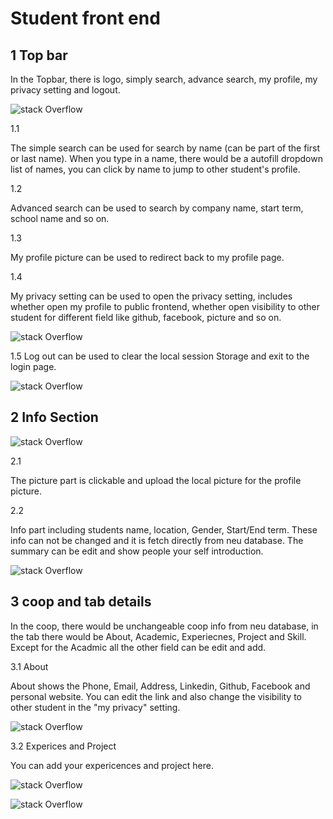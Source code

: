 # Student front end

## 1 Top bar

In the Topbar, there is logo, simply search, advance search, my profile, my privacy setting and logout. 

![stack Overflow](https://github.com/rexue70/profile/blob/master/src/image/md_topbar.jpg)

1.1

The simple search can be used for search by name (can be part of the first or last name). When you type in a name, there would be a autofill dropdown list of names, you can click by name to jump to other student's profile. 

1.2

Advanced search can be used to search by company name, start term, school name and so on. 

1.3

My profile picture can be used to redirect back to my profile page. 

1.4

My privacy setting can be used to open the privacy setting, includes whether open my profile to public frontend, whether open visibility to other student for different field like github, facebook, picture and so on.

![stack Overflow](https://github.com/rexue70/profile/blob/master/src/image/md_privacysetting.jpg)


1.5
Log out can be used to clear the local session Storage and exit to the login page.

![stack Overflow](https://github.com/rexue70/profile/blob/master/src/image/md_logout.jpg)

## 2 Info Section

![stack Overflow](https://github.com/rexue70/profile/blob/master/src/image/md_info.jpg)

2.1

The picture part is clickable and upload the local picture for the profile picture.

2.2 

Info part including students name, location, Gender, Start/End term. These info can not be changed and it is fetch directly from neu database. The summary can be edit and show people your self introduction.

![stack Overflow](https://github.com/rexue70/profile/blob/master/src/image/md_summary.jpg)

## 3 coop and tab details

In the coop, there would be unchangeable coop info from neu database, in the tab there would be About, Academic, Experiecnes, Project and Skill. Except for the Acadmic all the other field can be edit and add.

3.1 About

About shows the Phone, Email, Address, Linkedin, Github, Facebook and personal website. You can edit the link and also change the visibility to other student in the "my privacy" setting.

![stack Overflow](https://github.com/rexue70/profile/blob/master/src/image/md_About.jpg)

3.2 Experices and Project

You can add your expericences and project here.

![stack Overflow](https://github.com/rexue70/profile/blob/master/src/image/md_Experience.jpg)

![stack Overflow](https://github.com/rexue70/profile/blob/master/src/image/md_addExperiences.jpg)







